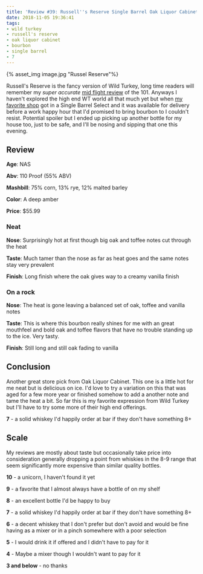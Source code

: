 ```yaml
---
title: 'Review #39: Russell''s Reserve Single Barrel Oak Liquor Cabinet Pick'
date: 2018-11-05 19:36:41
tags:
- wild turkey
- russell's reserve
- oak liquor cabinet
- bourbon
- single barrel
- 7
---
```


{% asset_img image.jpg "Russel Reserve"%}

Russell's Reserve is the fancy version of Wild Turkey, long time readers will remember my *super accurate* [mid flight review](https://atxbourbon.com/2018/09/01/Reviews-8-9-Wild-Turkey-101-and-Jack-Daniel-s-7-on-a-plane/) of the 101. Anyways I haven't explored the high end WT world all that much yet but when [my favorite shop](https://www.instagram.com/oakliquorcabinet/) got in a Single Barrel Select and it was available for delivery before a work happy hour that I'd promised to bring bourbon to I couldn't resist. Potential spoiler but I ended up picking up another bottle for my house too, just to be safe, and I'll be nosing and sipping that one this evening. 

## Review
**Age**: NAS

**Abv**: 110 Proof (55% ABV)

**Mashbill**: 75% corn, 13% rye, 12% malted barley

**Color**: A deep amber

**Price**: $55.99

### Neat
**Nose**: Surprisingly hot at first though big oak and toffee notes cut through the heat

**Taste**: Much tamer than the nose as far as heat goes and the same notes stay very prevalent

**Finish**: Long finish where the oak gives way to a creamy vanilla finish

### On a rock
**Nose**: The heat is gone leaving a balanced set of oak, toffee and vanilla notes

**Taste**: This is where this bourbon really shines for me with an great mouthfeel and bold oak and toffee flavors that have no trouble standing up to the ice. Very tasty.

**Finish**: Still long and still oak fading to vanilla

## Conclusion
Another great store pick from Oak Liquor Cabinet. This one is a little hot for me neat but is delicious on ice. I'd love to try a variation on this that was aged for a few more year or finished somehow to add a another note and tame the heat a bit. So far this is my favorite expression from Wild Turkey but I'll have to try some more of their high end offerings.

**7** - a solid whiskey I'd happily order at bar if they don't have something 8+

## Scale
My reviews are mostly about taste but occasionally take price into consideration generally dropping a point from whiskies in the 8-9 range that seem significantly more expensive than similar quality bottles.

**10** - a unicorn, I haven't found it yet

**9** - a favorite that I almost always have a bottle of on my shelf

**8** - an excellent bottle I'd be happy to buy

**7** - a solid whiskey I'd happily order at bar if they don't have something 8+

**6** - a decent whiskey that I don't prefer but don't avoid and would be fine having as a mixer or in a pinch somewhere with a poor selection

**5** - I would drink it if offered and I didn't have to pay for it

**4** - Maybe a mixer though I wouldn't want to pay for it

**3 and below** - no thanks 